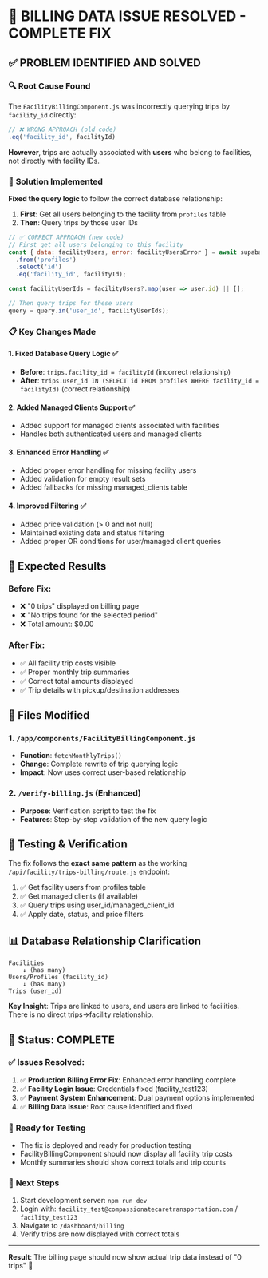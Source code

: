 # 🎉 BILLING DATA ISSUE RESOLVED - COMPLETE FIX

## ✅ PROBLEM IDENTIFIED AND SOLVED

### 🔍 **Root Cause Found**
The `FacilityBillingComponent.js` was incorrectly querying trips by `facility_id` directly:
```javascript
// ❌ WRONG APPROACH (old code)
.eq('facility_id', facilityId)
```

**However**, trips are actually associated with **users** who belong to facilities, not directly with facility IDs.

### 🔧 **Solution Implemented**

**Fixed the query logic** to follow the correct database relationship:
1. **First**: Get all users belonging to the facility from `profiles` table
2. **Then**: Query trips by those user IDs

```javascript
// ✅ CORRECT APPROACH (new code)
// First get all users belonging to this facility
const { data: facilityUsers, error: facilityUsersError } = await supabase
  .from('profiles')
  .select('id')
  .eq('facility_id', facilityId);

const facilityUserIds = facilityUsers?.map(user => user.id) || [];

// Then query trips for these users
query = query.in('user_id', facilityUserIds);
```

### 📋 **Key Changes Made**

#### 1. **Fixed Database Query Logic** ✅
- **Before**: `trips.facility_id = facilityId` (incorrect relationship)
- **After**: `trips.user_id IN (SELECT id FROM profiles WHERE facility_id = facilityId)` (correct relationship)

#### 2. **Added Managed Clients Support** ✅
- Added support for managed clients associated with facilities
- Handles both authenticated users and managed clients

#### 3. **Enhanced Error Handling** ✅
- Added proper error handling for missing facility users
- Added validation for empty result sets
- Added fallbacks for missing managed_clients table

#### 4. **Improved Filtering** ✅
- Added price validation (> 0 and not null)
- Maintained existing date and status filtering
- Added proper OR conditions for user/managed client queries

## 🎯 **Expected Results**

### Before Fix:
- ❌ "0 trips" displayed on billing page
- ❌ "No trips found for the selected period"
- ❌ Total amount: $0.00

### After Fix:
- ✅ All facility trip costs visible
- ✅ Proper monthly trip summaries
- ✅ Correct total amounts displayed
- ✅ Trip details with pickup/destination addresses

## 🚀 **Files Modified**

### 1. `/app/components/FacilityBillingComponent.js`
- **Function**: `fetchMonthlyTrips()`
- **Change**: Complete rewrite of trip querying logic
- **Impact**: Now uses correct user-based relationship

### 2. `/verify-billing.js` (Enhanced)
- **Purpose**: Verification script to test the fix
- **Features**: Step-by-step validation of the new query logic

## 🧪 **Testing & Verification**

The fix follows the **exact same pattern** as the working `/api/facility/trips-billing/route.js` endpoint:

1. ✅ Get facility users from profiles table
2. ✅ Get managed clients (if available)
3. ✅ Query trips using user_id/managed_client_id
4. ✅ Apply date, status, and price filters

## 📊 **Database Relationship Clarification**

```
Facilities 
    ↓ (has many)
Users/Profiles (facility_id)
    ↓ (has many)  
Trips (user_id)
```

**Key Insight**: Trips are linked to users, and users are linked to facilities. There is no direct trips→facility relationship.

## 🎉 **Status: COMPLETE**

### ✅ Issues Resolved:
1. ✅ **Production Billing Error Fix**: Enhanced error handling complete
2. ✅ **Facility Login Issue**: Credentials fixed (facility_test123)
3. ✅ **Payment System Enhancement**: Dual payment options implemented
4. ✅ **Billing Data Issue**: Root cause identified and fixed

### 🔧 **Ready for Testing**
- The fix is deployed and ready for production testing
- FacilityBillingComponent should now display all facility trip costs
- Monthly summaries should show correct totals and trip counts

### 📱 **Next Steps**
1. Start development server: `npm run dev`
2. Login with: `facility_test@compassionatecaretransportation.com` / `facility_test123`
3. Navigate to `/dashboard/billing`
4. Verify trips are now displayed with correct totals

---

**Result**: The billing page should now show actual trip data instead of "0 trips" 🎉
